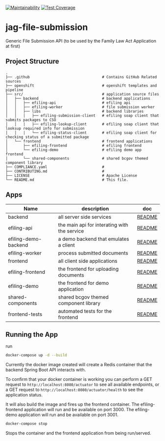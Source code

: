 [![Maintainability](https://api.codeclimate.com/v1/badges/4078a74ee2bb4d400fd9/maintainability)](https://codeclimate.com/github/bcgov/jag-file-submission/maintainability) [![Test Coverage](https://api.codeclimate.com/v1/badges/4078a74ee2bb4d400fd9/test_coverage)](https://codeclimate.com/github/bcgov/jag-file-submission/test_coverage)

# jag-file-submission

Generic File Submission API (to be used by the Family Law Act Application at first)

## Project Structure

    .
    ├── .github                                 # Contains GitHub Related sources
    ├── openshift                               # openshift templates and pipeline
    ├── src/                                    # application source files
    │   ├── backend                             # backend applications
    │   │   ├── efiling-api                     # efiling api
    │   │   ├── efiling-worker                  # file submission worker
    │   │   ├── libs                            # backend libraries
    │   │   |   ├── efiling-submission-client   # efiling soap client that submits packages to CSO
    │   │   |   ├── efiling-lookup-client       # efiling soap client that looksup required info for submission
    │   │   |   └── efiling-status-client       # efiling soap client for checking status of a submitted package    
    │   └── frontend                            # frontend applications
    │       ├── efiling-frontend                # efiling frontend
    │       └── efiling-demo                    # efiling demo app frontend
    │       └── shared-components               # shared bcgov themed component library
    ├── COMPLIANCE.yaml                         #
    ├── CONTRIBUTING.md                         #
    ├── LICENSE                                 # Apache License
    └── README.md                               # This file.

## Apps

| Name | description | doc |
| -------------------- | -------------------------------------------- | ---------------------------------------------------- |
| backend | all server side services | [README](src/backend/README.md) |
| efiling-api | the main api for interating with the service | [README](src/backend/efiling-api/README.md) |
| efiling-demo-backend | a demo backend that emulates a client | [README](src/backend/efiling-backend-demo/README.md) |
| efiling-worker | process submitted documents | [README](src/backend/efiling-worker/README.md) |
| frontend | all client side applications | [README](src/frontend/README.md) |
| efiling-frontend | the frontend for uploading documents | [README](src/frontend/efiling-frontend/README.md) |
| efiling-demo | the frontend for demo application | [README](src/frontend/efiling-demo/README.md) |
| shared-components | shared bcgov themed component library | [README](src/frontend/shared-components/README.md) |
| frontend-tests | automated tests for the frontend | [README](tests/README.md) |

## Running the App

run

```bash
docker-compose up -d --build
```

Currently the docker image created will create a Redis container that the backend Spring Boot API interacts with.

To confirm that your docker container is working you can perform a GET request to `http://localhost:8080/actuator` to see all available endpoints, or a GET request to `http://localhost:8080/actuator/health` to see the application status.

It will also build the image and fires up the frontend container. The efiling-frontend application will run and be available on port 3000. The efiling-demo application will run and be available on port 3001.

```bash
docker-compose stop
```

Stops the container and the frontend application from being run/served.
